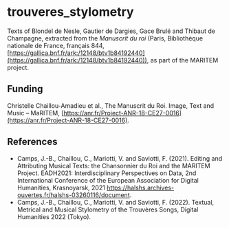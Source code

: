 # trouveres_stylometry

Texts of Blondel de Nesle, Gautier de Dargies, Gace Brulé and Thibaut de Champagne, extracted from the _Manuscrit du roi_ 
(Paris, Bibliothèque nationale de France, français 844, [https://gallica.bnf.fr/ark:/12148/btv1b84192440](https://gallica.bnf.fr/ark:/12148/btv1b84192440)),
as part of the MARITEM project.

## Funding

Christelle Chaillou-Amadieu et al., The Manuscrit du Roi. Image, Text and Music – MaRITEM, [https://anr.fr/Project-ANR-18-CE27-0016](https://anr.fr/Project-ANR-18-CE27-0016).

## References

- Camps, J.-B., Chaillou, C., Mariotti, V. and Saviotti, F. (2021). Editing and Attributing Musical Texts: the Chansonnier du Roi and the MARITEM Project. EADH2021: Interdisciplinary Perspectives on Data, 2nd International Conference of the European Association for Digital Humanities, Krasnoyarsk, 2021 https://halshs.archives-ouvertes.fr/halshs-03260116/document.
- Camps, J.-B., Chaillou, C., Mariotti, V. and Saviotti, F. (2022). Textual, Metrical and Musical Stylometry of the Trouvères Songs, Digital Humanities 2022 (Tokyo).

